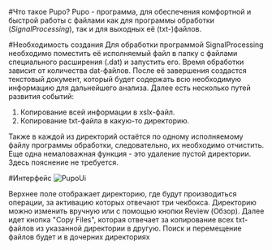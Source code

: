 #Что такое Pupo?
Pupo - программа, для обеспечения комфортной
и быстрой работы с файлами как для программы обработки (*SignalProcessing*),
так и для выходных её (txt-)файлов.

#Необходимость создания
Для обработки программой SignalProcessing необходимо поместить её исполняемый
файл в папку с файлами специального расширения (.dat) и запустить его.
Время обработки зависит от количества dat-файлов. После её завершения
создастся текстовый документ, который будет содержать всю необходимую информацию
для дальнейшего анализа. Далее есть несколько путей развития событий:
1. Копирование всей информации в xslx-файл.
2. Копирование txt-файла в какую-то директорию.

Также в каждой из директорий остаётся по одному исполняемому файлу программы
обработки, следовательно, их необходимо отчистить.
Еще одна немаловажная функция - это удаление пустой директории.
Здесь пояснение не требуется.

#Интерфейс
![PupoUi](C:\Users\r.krekoten\Desktop\Pupo.png)

Верхнее поле отображает директорию, где будут производиться операции,
за активацию которых отвечают три чекбокса. Директорию можно изменить вручную
или с помощью кнопки Review (Обзор). Далее идет кнопка "Copy Files", которая
отвечает за копирование всех txt-файлов из указанной директории в другую.
Поиск и перемещение файлов будет и в дочерних директориях
